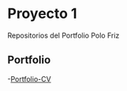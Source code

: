 # Proyecto 1

Repositorios del Portfolio Polo Friz

## Portfolio

-[Portfolio-CV](https://matiaspolofriz.github.io/proyecto-1/portfolio-polofriz)
